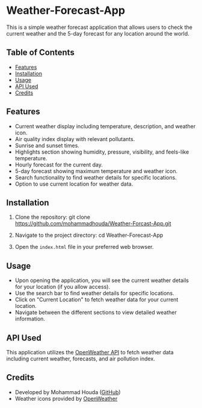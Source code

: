 # Weather-Forecast-App

This is a simple weather forecast application that allows users to check the current weather and the 5-day forecast for any location around the world.

## Table of Contents

- [Features](#features)
- [Installation](#installation)
- [Usage](#usage)
- [API Used](#api-used)
- [Credits](#credits)

## Features

- Current weather display including temperature, description, and weather icon.
- Air quality index display with relevant pollutants.
- Sunrise and sunset times.
- Highlights section showing humidity, pressure, visibility, and feels-like temperature.
- Hourly forecast for the current day.
- 5-day forecast showing maximum temperature and weather icon.
- Search functionality to find weather details for specific locations.
- Option to use current location for weather data.

## Installation

1. Clone the repository: git clone https://github.com/mohammadhouda/Weather-Forcast-App.git

2. Navigate to the project directory: cd Weather-Forecast-App

3. Open the `index.html` file in your preferred web browser.

## Usage

- Upon opening the application, you will see the current weather details for your location (if you allow access).
- Use the search bar to find weather details for specific locations.
- Click on "Current Location" to fetch weather data for your current location.
- Navigate between the different sections to view detailed weather information.

## API Used

This application utilizes the [OpenWeather API](https://openweathermap.org/api) to fetch weather data including current weather, forecasts, and air pollution index.

## Credits

- Developed by Mohammad Houda ([GitHub](https://github.com/mohammadhouda))
- Weather icons provided by [OpenWeather](https://openweathermap.org/weather-conditions)
